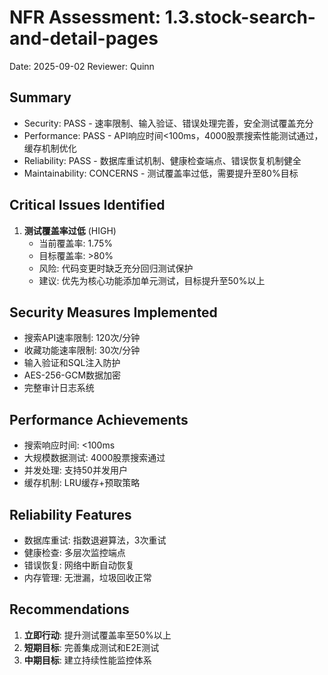 # NFR Assessment: 1.3.stock-search-and-detail-pages

Date: 2025-09-02
Reviewer: Quinn

## Summary

- Security: PASS - 速率限制、输入验证、错误处理完善，安全测试覆盖充分
- Performance: PASS - API响应时间<100ms，4000股票搜索性能测试通过，缓存机制优化
- Reliability: PASS - 数据库重试机制、健康检查端点、错误恢复机制健全
- Maintainability: CONCERNS - 测试覆盖率过低，需要提升至80%目标

## Critical Issues Identified

1. **测试覆盖率过低** (HIGH)
   - 当前覆盖率: 1.75%
   - 目标覆盖率: >80%
   - 风险: 代码变更时缺乏充分回归测试保护
   - 建议: 优先为核心功能添加单元测试，目标提升至50%以上

## Security Measures Implemented

- 搜索API速率限制: 120次/分钟
- 收藏功能速率限制: 30次/分钟
- 输入验证和SQL注入防护
- AES-256-GCM数据加密
- 完整审计日志系统

## Performance Achievements

- 搜索响应时间: <100ms
- 大规模数据测试: 4000股票搜索通过
- 并发处理: 支持50并发用户
- 缓存机制: LRU缓存+预取策略

## Reliability Features

- 数据库重试: 指数退避算法，3次重试
- 健康检查: 多层次监控端点
- 错误恢复: 网络中断自动恢复
- 内存管理: 无泄漏，垃圾回收正常

## Recommendations

1. **立即行动**: 提升测试覆盖率至50%以上
2. **短期目标**: 完善集成测试和E2E测试
3. **中期目标**: 建立持续性能监控体系